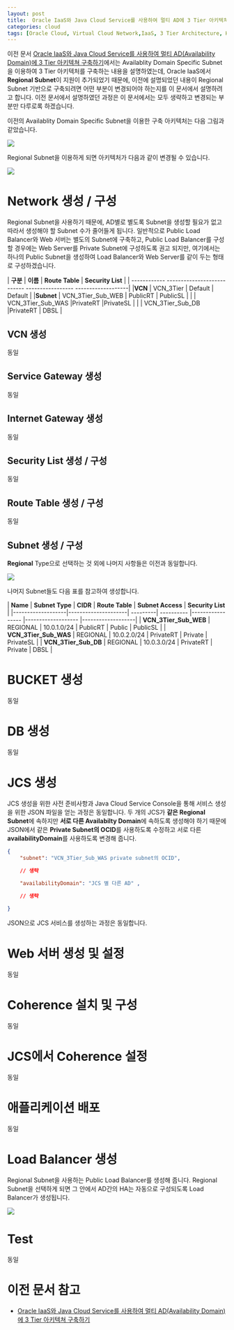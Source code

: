 ```yaml
---
layout: post
title:  Oracle IaaS와 Java Cloud Service를 사용하여 멀티 AD에 3 Tier 아키텍쳐 구축하기 (Regional Subnet 사용)
categories: cloud
tags: [Oracle Cloud, Virtual Cloud Network,IaaS, 3 Tier Architecture, HA, Java Cloud Service] 
---
```


이전 문서 [Oracle IaaS와 Java Cloud Service를 사용하여 멀티 AD(Availability Domain)에 3 Tier 아키텍쳐 구축하기](/cloud/2019/basic-3tier-arch/)에서는 Availablity Domain Specific Subnet을 이용하여 3 Tier 아키텍처를 구축하는 내용을 설명하였는데, Oracle IaaS에서 **Regional Subnet**이 지원이 추가되었기 때문에, 이전에 설명되었던 내용이 Regional Subnet 기반으로 구축되려면 어떤 부분이 변경되어야 하는지를 이 문서에서 설명하려고 합니다. 
이전 문서에서 설명하였던 과정은 이 문서에서는 모두 생략하고 변경되는 부분만 다루로록 하겠습니다. 

이전의 Availablity Domain Specific Subnet을 이용한 구축 아키텍처는 다음 그림과 같았습니다.

![](/assets/images/3tier/image1.png)

Regional Subnet을 이용하게 되면 아키텍처가 다음과 같이 변경될 수 있습니다.

![](/assets/images/3tier/regional/architecture.png)


Network 생성 / 구성 
====================

Regional Subnet을 사용하기 때문에, AD별로 별도록 Subnet을 생성할 필요가 없고 따라서 생성해야 할 Subnet 수가 줄어들게 됩니다.
일반적으로 Public Load Balancer와 Web 서버는 별도의 Subnet에 구축하고, Public Load Balancer를 구성할 경우에는 Web Server를 Private Subnet에 구성하도록 권고 되지만, 여기에서는 하나의 Public Subnet을 생성하여 Load Balancer와 Web Server를 같이 두는 형태로 구성하겠습니다.

 | **구분**    | **이름**                 |   **Route Table**  | **Security List** |
 | ------------ --------------------------- ----------------- -------------------|
 |**VCN**    | VCN\_3Tier               |    Default         |  Default |
 |**Subnet** | VCN\_3Tier\_Sub\_WEB     |   PublicRT           | PublicSL |
 |           | VCN\_3Tier\_Sub\_WAS     |PrivateRT           |PrivateSL |
 |           | VCN\_3Tier\_Sub\_DB      |PrivateRT           | DBSL |

VCN 생성
--------
동일

Service Gateway 생성
--------------------
동일

Internet Gateway 생성
---------------------
동일

Security List 생성 / 구성
-------------------------
동일

Route Table 생성 / 구성
-----------------------
동일

Subnet 생성 / 구성
------------------

**Regional** Type으로 선택하는 것 외에 나머지 사항들은 이전과 동일합니다.

![](/assets/images/3tier/regional/create_subnet.png)


나머지 Subnet들도 다음 표를 참고하여 생성합니다.

  | **Name**         |  **Subnet Type**     |   **CIDR**   |   **Route Table** |  **Subnet Access**  | **Security List** |
  |-------------------|---------------------| ---------| ---------- |----------------- |------------------- |-------------------|
 | **VCN\_3Tier\_Sub\_WEB**  | REGIONAL  |  10.0.1.0/24  | PublicRT        |  Public          |    PublicSL |
 | **VCN\_3Tier\_Sub\_WAS**  | REGIONAL  |  10.0.2.0/24  | PrivateRT       |  Private         |    PrivateSL |
 | **VCN\_3Tier\_Sub\_DB**   | REGIONAL  |  10.0.3.0/24  | PrivateRT       |  Private         |    DBSL |

BUCKET 생성
===========
동일

DB 생성
=======
동일

JCS 생성 
=========

JCS 생성을 위한 사전 준비사항과 Java Cloud Service Console을 통해 서비스 생성을 위한 JSON 파일을 얻는 과정은 동일합니다.
두 개의 JCS가 **같은 Regional Subnet**에 속하지만 **서로 다른 Availabilty Domain**에 속하도록 생성해야 하기 때문에 
JSON에서 같은 **Private Subnet의 OCID**를 사용하도록 수정하고 서로 다른 **availabilityDomain**를 사용하도록 변경해 줍니다.

```json
{
    "subnet": "VCN_3Tier_Sub_WAS private subnet의 OCID",

    // 생략

    "availabilityDomain": "JCS 별 다른 AD" ,
     
    // 생략

}
```

JSON으로 JCS 서비스를 생성하는 과정은 동일합니다.

Web 서버 생성 및 설정
=====================
동일

Coherence 설치 및 구성
======================
동일

JCS에서 Coherence 설정
======================
동일

애플리케이션 배포
=================
동일

Load Balancer 생성
==================

Regional Subnet을 사용하는 Public Load Balancer를 생성해 줍니다. Regional Subnet을 선택하게 되면 그 안에서 AD간의 HA는 자동으로 구성되도록 Load Balancer가 생성됩니다.

![](/assets/images/3tier/regional/create_lb.png)


Test
====
동일

# 이전 문서 참고

- [Oracle IaaS와 Java Cloud Service를 사용하여 멀티 AD(Availability Domain)에 3 Tier 아키텍쳐 구축하기](/cloud/2019/basic-3tier-arch/)
